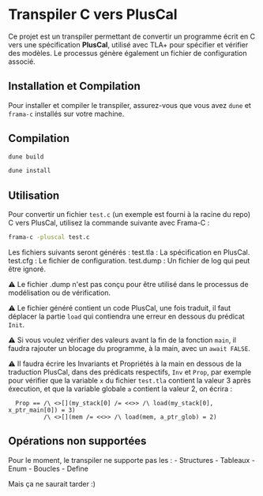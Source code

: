 # Transpiler C vers PlusCal

  Ce projet est un transpiler permettant de convertir un programme écrit en C vers une spécification **PlusCal**,
  utilisé avec TLA+ pour spécifier et vérifier des modèles. Le processus génère également un fichier de configuration associé.

## Installation et Compilation

  Pour installer et compiler le transpiler, assurez-vous que vous avez `dune` et `frama-c` installés sur votre machine.

## Compilation
  ```bash
  dune build
   ```

  ```bash
  dune install
  ```

## Utilisation

  Pour convertir un fichier `test.c` (un exemple est fourni à la racine du repo) C vers PlusCal,
  utilisez la commande suivante avec Frama-C :

  ```bash
  frama-c -pluscal test.c
  ```

  Les fichiers suivants seront générés :
      test.tla : La spécification en PlusCal.
      test.cfg : Le fichier de configuration.
      test.dump : Un fichier de log qui peut être ignoré.

  ⚠️ Le fichier .dump n'est pas conçu pour être utilisé dans le processus de modélisation ou de vérification.

  ⚠️ Le fichier généré contient un code PlusCal, une fois traduit, il faut déplacer la partie `load` qui contiendra une erreur
  en dessous du prédicat `Init`.

  ⚠️ Si vous voulez vérifier des valeurs avant la fin de la fonction `main`, il faudra rajouter un blocage du programme,
   à la main, avec un `await FALSE`.

  ⚠️ Il faudra écrire les Invariants et Propriétés à la main en dessous de la traduction PlusCal, dans des prédicats respectifs,
  `Inv` et `Prop`, par exemple pour vérifier que la variable `x` du fichier `test.tla` contient la valeur 3 après éxecution,
  et que la variable globale `a` contient la valeur 2, on écrira :
  ```
    Prop == /\ <>[](my_stack[0] /= <<>> /\ load(my_stack[0], x_ptr_main[0]) = 3)
            /\ <>[](mem /= <<>> /\ load(mem, a_ptr_glob) = 2)
  ```

## Opérations non supportées

  Pour le moment, le transpiler ne supporte pas les :
      - Structures
      - Tableaux
      - Enum
      - Boucles
      - Define

  Mais ça ne saurait tarder :)
